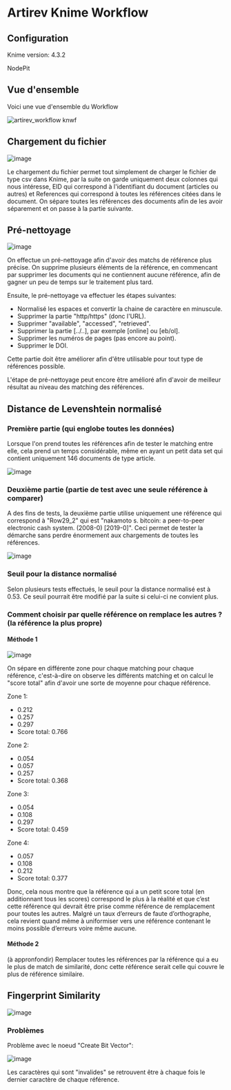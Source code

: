 # Artirev Knime Workflow

## Configuration
Knime version: 4.3.2

NodePit


## Vue d'ensemble
Voici une vue d'ensemble du Workflow

![artirev_workflow knwf](https://user-images.githubusercontent.com/61782191/123226112-a49ef180-d4d3-11eb-9aba-ca3363652f70.jpg)



## Chargement du fichier

![image](https://user-images.githubusercontent.com/61782191/123223257-07db5480-d4d1-11eb-96e0-cb002bd3a6ee.png)

Le chargement du fichier permet tout simplement de charger le fichier de type csv dans Knime, par la suite on garde uniquement deux colonnes qui nous intéresse, EID qui correspond à l'identifiant du document (articles ou autres) et References qui correspond à toutes les références citées dans le document. On sépare toutes les références des documents afin de les avoir séparement et on passe à la partie suivante.


## Pré-nettoyage
![image](https://user-images.githubusercontent.com/61782191/123225599-293d4000-d4d3-11eb-999f-8192980f6425.png)

On effectue un pré-nettoyage afin d'avoir des matchs de référence plus précise. On supprime plusieurs éléments de la référence, en commencant par supprimer les documents qui ne contiennent aucune référence, afin de gagner un peu de temps sur le traitement plus tard. 

Ensuite, le pré-nettoyage va effectuer les étapes suivantes:
- Normalisé les espaces et convertir la chaine de caractère en minuscule.
- Supprimer la partie "http/https" (donc l'URL).
- Supprimer "available", "accessed", "retrieved".
- Supprimer la partie [../..], par exemple [online] ou [eb/ol].
- Supprimer les numéros de pages (pas encore au point).
- Supprimer le DOI.

Cette partie doit être améliorer afin d'être utilisable pour tout type de références possible.

L'étape de pré-nettoyage peut encore être amélioré afin d'avoir de meilleur résultat au niveau des matching des références.

## Distance de Levenshtein normalisé



### Première partie (qui englobe toutes les données)
Lorsque l'on prend toutes les références afin de tester le matching entre elle, cela prend un temps considérable, même en ayant un petit data set qui contient uniquement 146 documents de type article.

![image](https://user-images.githubusercontent.com/61782191/123226322-d7e18080-d4d3-11eb-9d22-7453fdf028fe.png)



### Deuxième partie (partie de test avec une seule référence à comparer)

A des fins de tests, la deuxième partie utilise uniquement une référence qui correspond à "Row29_2" qui est "nakamoto s. bitcoin: a peer-to-peer electronic cash system. (2008-0) [2019-0]".
Ceci permet de tester la démarche sans perdre énormement aux chargements de toutes les références.

![image](https://user-images.githubusercontent.com/61782191/123226457-f8a9d600-d4d3-11eb-8710-1533e0994e09.png)

### Seuil pour la distance normalisé
Selon plusieurs tests effectués, le seuil pour la distance normalisé est à 0.53. Ce seuil pourrait être modifié par la suite si celui-ci ne convient plus.

### Comment choisir par quelle référence on remplace les autres ? (la référence la plus propre)
#### Méthode 1
![image](https://user-images.githubusercontent.com/61782191/123234059-ea12ed00-d4da-11eb-8982-0845a1e45f2f.png)

On sépare en différente zone pour chaque matching pour chaque référence, c'est-à-dire on observe les différents matching et on calcul le "score total" afin d'avoir une sorte de moyenne pour chaque référence.

Zone 1:
- 0.212
- 0.257
- 0.297
- Score total: 0.766

Zone 2:
- 0.054
- 0.057
- 0.257
- Score total: 0.368

Zone 3:
- 0.054
- 0.108
- 0.297
- Score total: 0.459

Zone 4:
- 0.057
- 0.108
- 0.212
- Score total: 0.377

Donc, cela nous montre que la référence qui a un petit score total (en additionnant tous les scores) correspond le plus à la réalité et que c’est cette référence qui devrait être prise comme référence de remplacement pour toutes les autres. Malgré un taux d’erreurs de faute d’orthographe, cela revient quand même à uniformiser vers une référence contenant le moins possible d’erreurs voire même aucune.

#### Méthode 2
(à appronfondir) Remplacer toutes les références par la référence qui a eu le plus de match de similarité, donc cette référence serait celle qui couvre le plus de référence similaire. 

## Fingerprint Similarity
![image](https://user-images.githubusercontent.com/61782191/123226503-05c6c500-d4d4-11eb-9df0-93f7def27d56.png)


### Problèmes
Problème avec le noeud "Create Bit Vector":

![image](https://user-images.githubusercontent.com/61782191/123230386-80451400-d4d7-11eb-80dd-11cd1ccfc189.png)

Les caractères qui sont "invalides" se retrouvent être à chaque fois le dernier caractère de chaque référence.
